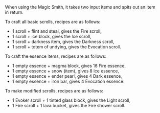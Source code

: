 When using the Magic Smith, it takes two input items and spits out an item in return.

To craft all basic scrolls, recipes are as follows:

- 1 scroll + flint and steal, gives the Fire scroll,
- 1 scroll + ice block, gives the Ice scroll,
- 1 scroll + darkness item, gives the Darkness scroll,
- 1 scroll + totem of undying, gives the Evocation scroll.

To craft the essence items, recipes are as follows:

- 1 empty essence + magma block, gives 16 Fire essence,
- 1 empty essence + snow (item), gives 8 Ice essence,
- 1 empty essence + ender pearl, gives 4 Dark essence,
- 1 empty essence + iron bar, gives 4 Evocation essence.

To make modified scrolls, recipes are as follows:

- 1 Evoker scroll + 1 tinted glass block, gives the Light scroll,
- 1 Fire scroll + 1 lava bucket, gives the Fire shower scroll.
